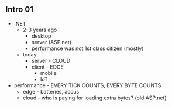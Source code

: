 ## Intro 01
*   .NET 
    *   2-3 years ago 
        *   desktop
        *   server (ASP.net)
        *   performance was not 1st class citizen (mostly)
    *   today
        *   server - CLOUD
        *   client - EDGE
            *   mobile
            *   IoT
*   performance - EVERY TICK COUNTS, EVERY BYTE COUNTS
    *   edge - batteries, accus
    *   cloud - who is paying for loading extra bytes? (old ASP.net)

